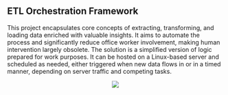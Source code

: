 ## ETL Orchestration Framework

This project encapsulates core concepts of extracting, transforming, and loading data enriched with valuable insights. It aims to automate the process and significantly reduce office worker involvement, making human intervention largely obsolete. The solution is a simplified version of logic prepared for work purposes. It can be hosted on a Linux-based server and scheduled as needed, either triggered when new data flows in or in a timed manner, depending on server traffic and competing tasks.

<p align="center"><img src="C:\Users\Mateusz\Downloads\plan.jpg"></p>
